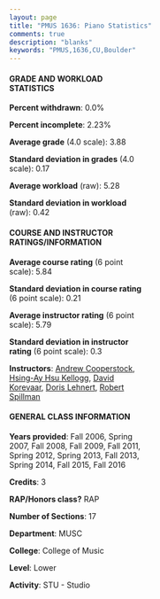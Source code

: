 ```yaml
---
layout: page
title: "PMUS 1636: Piano Statistics"
comments: true
description: "blanks"
keywords: "PMUS,1636,CU,Boulder"
---
```

<head>
<script src="https://ajax.googleapis.com/ajax/libs/jquery/2.1.3/jquery.min.js"></script>
<script src="https://dl.dropboxusercontent.com/s/pc42nxpaw1ea4o9/highcharts.js?dl=0"></script>
<!-- <script src="../assets/js/highcharts.js"></script> -->
<style type="text/css">@font-face {
	font-family: "Bebas Neue";
	src: url(https://www.filehosting.org/file/details/544349/BebasNeue Regular.otf) format("opentype");
	}
	h1.Bebas { 
		font-family: "Bebas Neue", Verdana, Tahoma;
	}
</style>
</head>
<body>
	<div id="container" style="float: right; width: 45%; height: 88%; margin-left: 2.5%; margin-right: 2.5%;"></div>
	<script language="JavaScript">
		$(document).ready(function() {
		var chart = {type: 'column'};
		var title = {text: 'Grade Distribution'};
		var xAxis = {categories: ['A','B','C','D','F'],crosshair: true};
		var yAxis = {min: 0,title: {text: 'Percentage'}};
		var tooltip = {headerFormat: '<center><b><span style="font-size:20px">{point.key}</span></b></center>',
		               pointFormat: '<td style="padding:0"><b>{point.y:.1f}%</b></td>',
		               footerFormat: '</table>',shared: true,useHTML: true};
		var plotOptions = {column: {pointPadding: 0.0,borderWidth: 0}};  
		var credits = {enabled: false};var series= [{name: 'Percent',data: [93.48,5.62,0.0,0.0,0.9,]}];
		var json = {};
		json.chart = chart;
		json.title = title;
		json.tooltip = tooltip;
		json.xAxis = xAxis;
		json.yAxis = yAxis;  
		json.series = series;
		json.plotOptions = plotOptions;  
		json.credits = credits;
		$('#container').highcharts(json);
	});
	</script>
</body>
			   
#### GRADE AND WORKLOAD STATISTICS

**Percent withdrawn**: 0.0%

**Percent incomplete**: 2.23%

**Average grade** (4.0 scale): 3.88

**Standard deviation in grades** (4.0 scale): 0.17

**Average workload** (raw): 5.28

**Standard deviation in workload** (raw): 0.42

#### COURSE AND INSTRUCTOR RATINGS/INFORMATION

**Average course rating** (6 point scale): 5.84

**Standard deviation in course rating** (6 point scale): 0.21

**Average instructor rating** (6 point scale): 5.79

**Standard deviation in instructor rating** (6 point scale): 0.3

**Instructors**: <a href='../../instructors/Andrew_Cooperstock'>Andrew Cooperstock</a>, <a href='../../instructors/Hsing-Ay_Hsu_Kellogg'>Hsing-Ay Hsu Kellogg</a>, <a href='../../instructors/David_Korevaar'>David Korevaar</a>, <a href='../../instructors/Doris_Lehnert'>Doris Lehnert</a>, <a href='../../instructors/Robert_Spillman'>Robert Spillman</a>

#### GENERAL CLASS INFORMATION

**Years provided**: Fall 2006, Spring 2007, Fall 2008, Fall 2009, Fall 2011, Spring 2012, Spring 2013, Fall 2013, Spring 2014, Fall 2015, Fall 2016

**Credits**: 3

**RAP/Honors class?** RAP

**Number of Sections**: 17

**Department**: MUSC

**College**: College of Music

**Level**: Lower

**Activity**: STU - Studio
